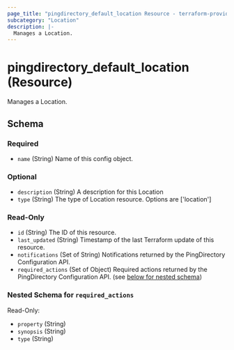 ```yaml
---
page_title: "pingdirectory_default_location Resource - terraform-provider-pingdirectory"
subcategory: "Location"
description: |-
  Manages a Location.
---
```


# pingdirectory_default_location (Resource)

Manages a Location.



<!-- schema generated by tfplugindocs -->
## Schema

### Required

- `name` (String) Name of this config object.

### Optional

- `description` (String) A description for this Location
- `type` (String) The type of Location resource. Options are ['location']

### Read-Only

- `id` (String) The ID of this resource.
- `last_updated` (String) Timestamp of the last Terraform update of this resource.
- `notifications` (Set of String) Notifications returned by the PingDirectory Configuration API.
- `required_actions` (Set of Object) Required actions returned by the PingDirectory Configuration API. (see [below for nested schema](#nestedatt--required_actions))

<a id="nestedatt--required_actions"></a>
### Nested Schema for `required_actions`

Read-Only:

- `property` (String)
- `synopsis` (String)
- `type` (String)



